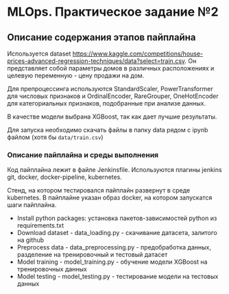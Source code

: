 # MLOps. Практическое задание №2

## Описание содержания этапов пайплайна

Используется dataset https://www.kaggle.com/competitions/house-prices-advanced-regression-techniques/data?select=train.csv.
Он представляет собой параметры домов в различных расположениях и целевую переменную - цену продажи на дом.

Для препроцессинга используются StandardScaler, PowerTransformer для числовых признаков
и OrdinalEncoder, RareGrouper, OneHotEncoder для категориальных признаков, подобранные при анализе данных.

В качестве модели выбрана XGBoost, так как дает лучшие результаты.

Для запуска необходимо скачать файлы в папку data рядом с ipynb файлом (хотя бы `data/train.csv`)

### Описание пайплайна и среды выполнения

Код пайплайна лежит в файле Jenkinsfile. Используются плагины jenkins git, docker, docker-pipeline, kubernetes.

Стенд, на котором тестировался пайплайн развернут в среде kubernetes.
В пайплайне указан образ docker, на котором запускатся шаги пайплайна.

- Install python packages: установка пакетов-зависимостей python из requirements.txt
- Download dataset - data_loading.py - скачивание датасета, залитого на github
- Preprocess data - data_preprocessing.py - предобработка данных, разделение на тренировочный и тестовый датасет
- Model training - model_training.py - обучение модели XGBoost на тренировочных данных
- Model testing - model_testing.py - тестирование модели на тестовых данных
